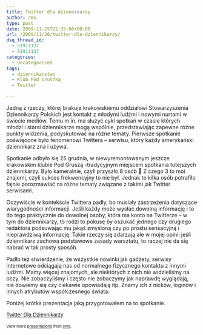 ```yaml
---
title: Twitter dla dziennikarzy
author: sms
type: post
date: 2009-11-25T22:35:06+00:00
url: /2009/11/26/twitter-dla-dziennikarzy/
dsq_thread_id:
  - 51911137
  - 51911137
categories:
  - Uncategorized
tags:
  - dziennikarstwo
  - Klub Pod Gruszką
  - Twitter

---
```

Jedną z rzeczy, której brakuje krakowskiemu oddziałowi Stowarzyszenia Dziennikarzy Polskich jest kontakt z młodymi ludźmi i nowymi nurtami w świecie mediów. Temu m.in. ma służyć cykl spotkań w czasie których młodzi i starsi dziennikarze mogą wspólnie, przedstawiając zapewne różne punkty widzenia, podyskutować na różne tematy. Pierwsze spotkanie poświęcone było fenomenowi Twittera &#8211; serwisu, który każdy amerykański dziennikarz zna i używa.

<!--more-->Spotkanie odbyło się 25 grudnia, w niewyremontowanym jeszcze krakowskim klubie Pod Gruszą -tradycyjnym miejscem spotkania tutejszych dziennikarzy. Było kameralnie, czyli przyszło 8 osób 🙂 Z czego 3 to moi znajomi, czyli sukces frekwencyjny to nie był. Jednak te kilka osób potrafiło fajnie porozmawiać na różne tematy związane z takimi jak Twitter serwisami.

Oczywiście w kontekście Twittera padły, bo musiały zastrzeżenia dotyczące wiarygodności informacji. Jeśli każdy może wysłać dowolną informację i to do tego praktycznie do dowolnej osoby, która ma konto na Twitterze &#8211; w tym do dziennikarzy, to rodzi to pokusę by oszukać jednego czy drugiego redaktora podsuwając mu jakąś zmyśloną czy po prostu sensacyjną i nieprawdziwą informację. Takie rzeczy się zdarzają ale w mojej opinii jeśli dziennikarz zachowa podstawowe zasady warsztatu, to raczej nie da się nabrać w tak prosty sposób.

Padło też stwierdzenie, że wszystkie nowinki jak gadżety, serwisy internetowe odciągają nas od normalnego fizycznego kontaktu z innymi ludźmi. Mamy więcej znajomych, ale niektórych z nich nie widzieliśmy na oczy. Nie zobaczyliśmy i często nie zobaczymy jak naprawdę wyglądają, nie dowiemy się czy ciekawie opowiadają itp. Znamy ich z nicków, loginów i innych atrybutów współczesnego świata.

Poniżej krótka prezentacja jaką przygotowałem na to spotkanie.

<div style="width:425px;text-align:left" id="__ss_2585490">
  <a style="font:14px Helvetica,Arial,Sans-serif;display:block;margin:12px 0 3px 0;text-decoration:underline;" href="http://www.slideshare.net/sms/twitter-dla-dziennikarzy" title="Twitter Dla Dziennikarzy">Twitter Dla Dziennikarzy</a></p> 
  
  <div style="font-size:11px;font-family:tahoma,arial;height:26px;padding-top:2px;">
    View more <a style="text-decoration:underline;" href="http://www.slideshare.net/">presentations</a> from <a style="text-decoration:underline;" href="http://www.slideshare.net/sms">sms</a>.
  </div>
</div>